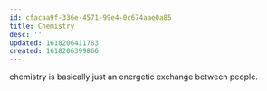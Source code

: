 ```yaml
---
id: cfacaa9f-336e-4571-99e4-0c674aae0a85
title: Chemistry
desc: ''
updated: 1618206411783
created: 1618206399866
---
```


chemistry is basically just an energetic exchange between people.